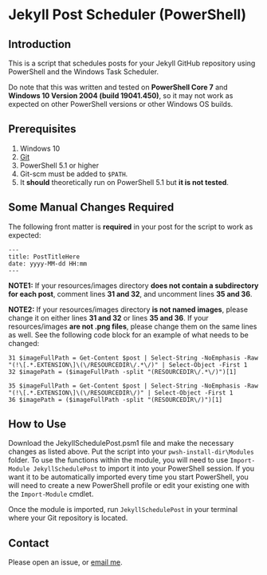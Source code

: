 # Jekyll Post Scheduler (PowerShell)

## Introduction

This is a script that schedules posts for your Jekyll GitHub repository using PowerShell and the Windows Task Scheduler. 

Do note that this was written and tested on **PowerShell Core 7** and **Windows 10 Version 2004 (build 19041.450)**, so it may not work as expected on other PowerShell versions or other Windows OS builds. 

## Prerequisites

1. Windows 10
2. [Git](https://git-scm.com/) 
3. PowerShell 5.1 or higher
4. Git-scm must be added to `$PATH`.
5. It **should** theoretically run on PowerShell 5.1 but **it is not tested**.

## Some Manual Changes Required

The following front matter is **required** in your post for the script to work as expected: 

```
---
title: PostTitleHere
date: yyyy-MM-dd HH:mm
---
```

**NOTE1:** If your resources/images directory **does not contain a subdirectory for each post**, comment lines **31 and 32**, and uncomment lines **35 and 36**.

**NOTE2:** If your resources/images directory **is not named images**, please change it on either lines **31 and 32** or lines **35 and 36**. If your resources/images **are not .png files**, please change them on the same lines as well. See the following code block for an example of what needs to be changed: 

```
31 $imageFullPath = Get-Content $post | Select-String -NoEmphasis -Raw "(!\[.*.EXTENSION\]\(\/RESOURCEDIR\/.*\/)" | Select-Object -First 1
32 $imagePath = ($imageFullPath -split "(RESOURCEDIR\/.*\/)")[1]

35 $imageFullPath = Get-Content $post | Select-String -NoEmphasis -Raw "(!\[.*.EXTENSION\]\(\/RESOURCEDIR\/)" | Select-Object -First 1
36 $imagePath = ($imageFullPath -split "(RESOURCEDIR\/)")[1]
```

## How to Use

Download the JekyllSchedulePost.psm1 file and make the necessary changes as listed above. Put the script into your `pwsh-install-dir\Modules` folder. To use the functions within the module, you will need to use `Import-Module JekyllSchedulePost` to import it into your PowerShell session. If you want it to be automatically imported every time you start PowerShell, you will need to create a new PowerShell profile or edit your existing one with the `Import-Module` cmdlet.

Once the module is imported, run `JekyllSchedulePost` in your terminal where your Git repository is located. 

## Contact

Please open an issue, or [email me](mailto:ricepancakes@protonmail.com). 
